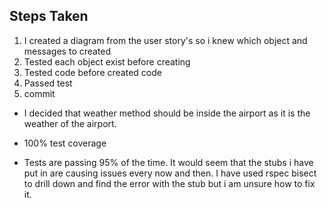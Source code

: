 Steps Taken
-------

1. I created a diagram from the user story's so i knew which object and messages to created
2. Tested each object exist before creating
3. Tested code before created code
4. Passed test
5. commit

- I decided that weather method should be inside the airport as it is the weather of the airport.

- 100% test coverage
- Tests are passing 95% of the time. It would seem that the stubs i have put in are causing issues every now and then. I have used rspec bisect to drill down and find the error with the stub but i am unsure how to fix it.
